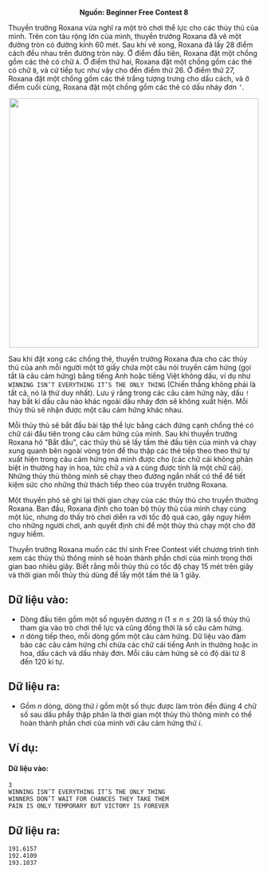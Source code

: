 **<center>Nguồn: Beginner Free Contest 8</center>**

Thuyền trưởng Roxana vừa nghĩ ra một trò chơi thể lực cho các thủy thủ của mình. Trên con tàu rộng lớn của mình, thuyền trưởng Roxana đã vẽ một đường tròn có đường kính $60$ mét. Sau khi vẽ xong, Roxana đã lấy $28$ điểm cách đều nhau trên đường tròn này. Ở điểm đầu tiên, Roxana đặt một chồng gồm các thẻ có chữ `A`. Ở điểm thứ hai, Roxana đặt một chồng gồm các thẻ có chữ `B`, và cứ tiếp tục như vậy cho đến điểm thứ $26$. Ở điểm thứ $27$, Roxana đặt một chồng gồm các thẻ trắng tượng trưng cho dấu cách, và ở điểm cuối cùng, Roxana đặt một chồng gồm các thẻ có dấu nháy đơn `’`.
<center><img src="inspire.png" width=500px></center>

Sau khi đặt xong các chồng thẻ, thuyền trưởng Roxana đưa cho các thủy thủ của anh mỗi người một tờ giấy chứa một câu nói truyền cảm hứng (gọi tắt là câu cảm hứng) bằng tiếng Anh hoặc tiếng Việt không dấu, ví dụ như `WINNING ISN’T EVERYTHING IT’S THE ONLY THING` (Chiến thắng không phải là tất cả, nó là thứ duy nhất). Lưu ý rằng trong các câu cảm hứng này, dấu `!` hay bất kì dấu câu nào khác ngoài dấu nháy đơn sẽ không xuất hiện. Mỗi thủy thủ sẽ nhận được một câu cảm hứng khác nhau.

Mỗi thủy thủ sẽ bắt đầu bài tập thể lực bằng cách đứng cạnh chổng thẻ có chữ cái đầu tiên trong câu cảm hứng của mình. Sau khi thuyền trưởng Roxana hô "Bắt đầu", các thủy thủ sẽ lấy tấm thẻ đầu tiên của mình và chạy xung quanh bên ngoài vòng tròn để thu thập các thẻ tiếp theo theo thứ tự xuất hiện trong câu cảm hứng mà mình được cho (các chữ cái không phân biệt in thường hay in hoa, tức chữ `a` và `A` cùng được tính là một chữ cái). Những thủy thủ thông minh sẽ chạy theo đường ngắn nhất có thể để tiết kiệm sức cho những thử thách tiếp theo của truyền trưởng Roxana.

Một thuyền phó sẽ ghi lại thời gian chạy của các thủy thủ cho truyền thưởng Roxana. Ban đầu, Roxana định cho toàn bộ thủy thủ của mình chạy cùng một lúc, nhưng do thấy trò chơi diễn ra với tốc độ quá cao, gây nguy hiểm cho những người chơi, anh quyết định chỉ để một thủy thủ chạy một cho đỡ nguy hiểm.

Thuyền trưởng Roxana muốn các thí sinh Free Contest viết chương trình tính xem các thủy thủ thông minh sẽ hoàn thành phần chơi của mình trong thời gian bao nhiêu giây. Biết rằng mỗi thủy thủ có tốc độ chạy $15$ mét trên giây và thời gian mỗi thủy thủ dùng để lấy một tấm thẻ là $1$ giây.

## Dữ liệu vào:
- Dòng đầu tiên gồm một số nguyên dương $n$ $(1 ≤ n ≤ 20)$ là số thủy thủ tham gia vào trò chơi thể lực và cũng đồng thời là số câu cảm hứng.
- $n$ dòng tiếp theo, mỗi dòng gồm một câu cảm hứng. Dữ liệu vào đảm bảo các câu cảm hứng chỉ chứa các chữ cái tiếng Anh in thường hoặc in hoa, dấu  cách và dấu nháy đơn. Mỗi câu cảm hứng sẽ có độ dài từ $8$ đến $120$ kí tự.

## Dữ liệu ra:
- Gồm $n$ dòng, dòng thứ $i$ gồm một số thực được làm tròn đến đúng $4$ chữ số sau dấu phẩy thập phân là thời gian một thủy thủ thông minh có thể  hoàn thành phần chơi của mình với câu cảm hứng thứ $i$.

## Ví dụ:
#### Dữ liệu vào:
```
3
WINNING ISN’T EVERYTHING IT’S THE ONLY THING
WINNERS DON’T WAIT FOR CHANCES THEY TAKE THEM
PAIN IS ONLY TEMPORARY BUT VICTORY IS FOREVER
```

## Dữ liệu ra:
```
191.6157
192.4109
193.1037
```